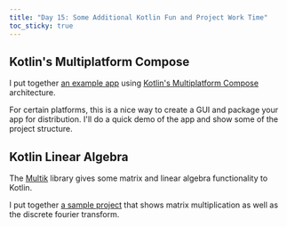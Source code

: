 ```yaml
---
title: "Day 15: Some Additional Kotlin Fun and Project Work Time"
toc_sticky: true
---
```


## Kotlin's Multiplatform Compose

I put together [an example app](https://github.com/OlinDSA2024/ComposeDemo) using [Kotlin's Multiplatform Compose](https://www.jetbrains.com/help/kotlin-multiplatform-dev/get-started.html) architecture.

For certain platforms, this is a nice way to create a GUI and package your app for distribution.  I'll do a quick demo of the app and show some of the project structure.

## Kotlin Linear Algebra

The [Multik](https://github.com/Kotlin/multik) library gives some matrix and linear algebra functionality to Kotlin.

I put together [a sample project](https://github.com/OlinDSA2024/MultikSample) that shows matrix multiplication as well as the discrete fourier transform.
